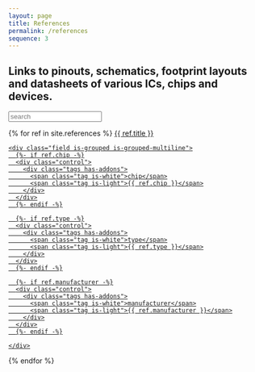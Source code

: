 ```yaml
---
layout: page
title: References
permalink: /references
sequence: 3
---
```


<h2 class="subtitle">Links to pinouts, schematics, footprint layouts and datasheets of various ICs, chips and devices.</h2>

<style id="search_style"></style>

<nav class="panel">
  <div class="panel-block">
    <p class="control has-icons-left">
      <input class="input is-large" type="text" id="search" placeholder="search">
      <span class="icon is-small is-left">
        <i class="fas fa-search" aria-hidden="true"></i>
      </span>
    </p>
  </div>

  {% for ref in site.references %}
  <a class="panel-block searchable" data-index="{{ ref.title | downcase }} {{ ref.chip | downcase }} {{ ref. manufacturer | downcase }} {{ ref.type | downcase }} {{ ref.version | downcase }}" href="{{ ref.source }}">
    <span class="panel-icon">
      <i class="fas fa-book" aria-hidden="true"></i>
    </span>
    {{ ref.title }}

    <div class="field is-grouped is-grouped-multiline">
      {%- if ref.chip -%}
      <div class="control">
        <div class="tags has-addons">
          <span class="tag is-white">chip</span>
          <span class="tag is-light">{{ ref.chip }}</span>
        </div>
      </div>
      {%- endif -%}

      {%- if ref.type -%}
      <div class="control">
        <div class="tags has-addons">
          <span class="tag is-white">type</span>
          <span class="tag is-light">{{ ref.type }}</span>
        </div>
      </div>
      {%- endif -%}

      {%- if ref.manufacturer -%}
      <div class="control">
        <div class="tags has-addons">
          <span class="tag is-white">manufacturer</span>
          <span class="tag is-light">{{ ref.manufacturer }}</span>
        </div>
      </div>
      {%- endif -%}

    </div>
  </a>
  {% endfor %}
</nav>
